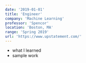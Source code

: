 ```yaml
---
date: '2019-01-01'
title: 'Engineer'
company: 'Machine Learning'
professor: 'Spencor'
location: 'Boston, MA'
range: 'Spring 2019'
url: 'https://www.upstatement.com/'
---
```


- what I learned
- sample work
